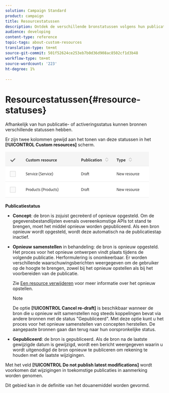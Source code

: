 ```yaml
---
solution: Campaign Standard
product: campaign
title: Resourcestatussen
description: Ontdek de verschillende bronstatussen volgens hun publicatiestatus.
audience: developing
content-type: reference
topic-tags: about-custom-resources
translation-type: tm+mt
source-git-commit: 501f52624ce253eb7b0d36d908ac8502cf1d3b48
workflow-type: tm+mt
source-wordcount: '223'
ht-degree: 1%

---
```



# Resourcestatussen{#resource-statuses}

Afhankelijk van hun publicatie- of activeringsstatus kunnen bronnen verschillende statussen hebben.

Er zijn twee kolommen gewijd aan het tonen van deze statussen in het **[!UICONTROL Custom resources]** scherm.

![](assets/schema_colonne_1.png)

**Publicatiestatus**

* **Concept**: de bron is zojuist gecreëerd of opnieuw opgesteld. Om de gegevensbestandlijsten evenals overeenkomstige APIs tot stand te brengen, moet het middel opnieuw worden gepubliceerd. Als een bron opnieuw wordt opgesteld, wordt deze automatisch na de publicatiestap inactief.
* **Opnieuw samenstellen** in behandeling: de bron is opnieuw opgesteld. Het proces voor het opnieuw ontwerpen vindt plaats tijdens de volgende publicatie. Herformulering is onomkeerbaar. Er worden verschillende waarschuwingsberichten weergegeven om de gebruiker op de hoogte te brengen, zowel bij het opnieuw opstellen als bij het voorbereiden van de publicatie.

   Zie [Een resource verwijderen](../../developing/using/deleting-a-resource.md) voor meer informatie over het opnieuw opstellen.

   >[!NOTE]
   >
   >De optie **[!UICONTROL Cancel re-draft]** is beschikbaar wanneer de bron die u opnieuw wilt samenstellen nog steeds koppelingen bevat via andere bronnen met de status &quot;Gepubliceerd&quot;. Met deze optie kunt u het proces voor het opnieuw samenstellen van concepten herstellen. De aangepaste bronnen gaan dan terug naar hun oorspronkelijke status.

* **Gepubliceerd**: de bron is gepubliceerd. Als de bron na de laatste gewijzigde datum is gewijzigd, wordt een bericht weergegeven waarin u wordt uitgenodigd de bron opnieuw te publiceren om rekening te houden met de laatste wijzigingen.

Met het veld **[!UICONTROL Do not publish latest modifications]** wordt voorkomen dat wijzigingen in toekomstige publicaties in aanmerking worden genomen.

Dit gebied kan in de definitie van het douanemiddel worden gevormd.
